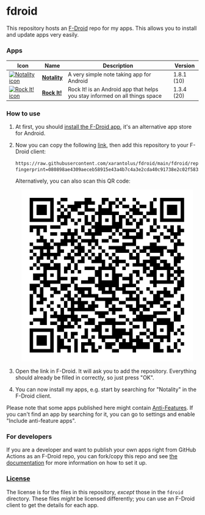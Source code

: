 # fdroid
This repository hosts an [F-Droid](https://f-droid.org/) repo for my apps. This allows you to install and update apps very easily.

### Apps

<!-- This table is auto-generated. Do not edit -->
| Icon | Name | Description | Version |
| --- | --- | --- | --- |
| <a href="https://github.com/xarantolus/notality"><img src="fdroid/repo/icons/io.github.xarantolus.notality.10.png" alt="Notality icon" width="36px" height="36px"></a> | [**Notality**](https://github.com/xarantolus/notality) | A very simple note taking app for Android | 1.8.1 (10) |
| <a href="https://github.com/xarantolus/rockit"><img src="fdroid/repo/icons/" alt="Rock It! icon" width="36px" height="36px"></a> | [**Rock It!**](https://github.com/xarantolus/rockit) | Rock It! is an Android app that helps you stay informed on all things space | 1.3.4 (20) |
<!-- end apps table -->

### How to use
1. At first, you should [install the F-Droid app](https://f-droid.org/), it's an alternative app store for Android.
2. Now you can copy the following [link](https://raw.githubusercontent.com/xarantolus/fdroid/main/fdroid/repo?fingerprint=080898ae4309aeceb58915e43a4b7c4a3e2cda40c91738e2c02f58339ab2fbd7), then add this repository to your F-Droid client:

    ```
    https://raw.githubusercontent.com/xarantolus/fdroid/main/fdroid/repo?fingerprint=080898ae4309aeceb58915e43a4b7c4a3e2cda40c91738e2c02f58339ab2fbd7
    ```

    Alternatively, you can also scan this QR code:

    <p align="center">
      <img src=".github/qrcode.png?raw=true" alt="F-Droid repo QR code"/>
    </p>

3. Open the link in F-Droid. It will ask you to add the repository. Everything should already be filled in correctly, so just press "OK".
4. You can now install my apps, e.g. start by searching for "Notality" in the F-Droid client.

Please note that some apps published here might contain [Anti-Features](https://f-droid.org/en/docs/Anti-Features/). If you can't find an app by searching for it, you can go to settings and enable "Include anti-feature apps".

### For developers
If you are a developer and want to publish your own apps right from GitHub Actions as an F-Droid repo, you can fork/copy this repo and see  [the documentation](setup.md) for more information on how to set it up.

### [License](LICENSE)
The license is for the files in this repository, *except* those in the `fdroid` directory. These files *might* be licensed differently; you can use an F-Droid client to get the details for each app.
